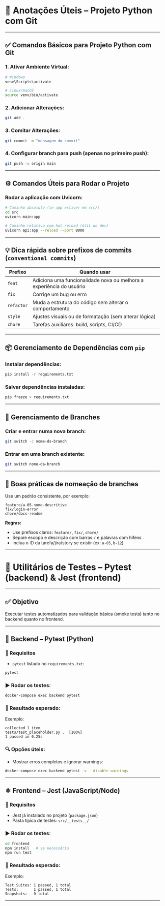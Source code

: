 # 📘 Anotações Úteis – Projeto Python com Git

---

## ✅ Comandos Básicos para Projeto Python com Git

### 1. Ativar Ambiente Virtual:
```bash
# Windows
venv\Scripts\activate

# Linux/macOS
source venv/bin/activate
```

### 2. Adicionar Alterações:
```bash
git add .
```

### 3. Comitar Alterações:
```bash
git commit -m "mensagem do commit"
```

### 4. Configurar branch para push (apenas no primeiro push):
```bash
git push -u origin main
```

---

## ⚙️ Comandos Úteis para Rodar o Projeto

### Rodar a aplicação com Uvicorn:

```bash
# Caminho absoluto (se app estiver em src/)
cd src
uvicorn main:app

# Caminho relativo com hot reload (útil no dev)
uvicorn api:app --reload --port 8000
```

---

## 💡 Dica rápida sobre prefixos de commits (`conventional commits`)

| Prefixo   | Quando usar                                                                      |
|-----------|----------------------------------------------------------------------------------|
| `feat`    | Adiciona uma funcionalidade nova ou melhora a experiência do usuário             |
| `fix`     | Corrige um bug ou erro                                                           |
| `refactor`| Muda a estrutura do código sem alterar o comportamento                           |
| `style`   | Ajustes visuais ou de formatação (sem alterar lógica)                            |
| `chore`   | Tarefas auxiliares: build, scripts, CI/CD                                        |

---

## 📦 Gerenciamento de Dependências com `pip`

### Instalar dependências:
```bash
pip install -r requirements.txt
```

### Salvar dependências instaladas:
```bash
pip freeze > requirements.txt
```

---

## 🌱 Gerenciamento de Branches

### Criar e entrar numa nova branch:
```bash
git switch -c nome-da-branch
```

### Entrar em uma branch existente:
```bash
git switch nome-da-branch
```

---

## 🧠 Boas práticas de nomeação de branches

Use um padrão consistente, por exemplo:

```text
feature/a-05-nome-descritivo
fix/login-error
chore/docs-readme
```

**Regras:**
- Use prefixos claros: `feature/`, `fix/`, `chore/`
- Separe escopo e descrição com barras `/` e palavras com hifens `-`
- Inclua o ID da tarefa/jira/story se existir (ex: `a-05`, `b-12`)

---

# 🧪 Utilitários de Testes – Pytest (backend) & Jest (frontend)

---

## ✅ Objetivo

Executar testes automatizados para validação básica (smoke tests) tanto no backend quanto no frontend.

---

## 🐍 Backend – Pytest (Python)

### 🔧 Requisitos

- `pytest` listado no `requirements.txt`:

```txt
pytest
```

### ▶️ Rodar os testes:

```bash
docker-compose exec backend pytest
```

### 💬 Resultado esperado:

Exemplo:

```
collected 1 item
tests/test_placeholder.py .  [100%]
1 passed in 0.25s
```

### 🔍 Opções úteis:

- Mostrar erros completos e ignorar warnings:
```bash
docker-compose exec backend pytest -v --disable-warnings
```

---

## ⚛️ Frontend – Jest (JavaScript/Node)

### 🔧 Requisitos

- Jest já instalado no projeto (`package.json`)
- Pasta típica de testes: `src/__tests__/`

### ▶️ Rodar os testes:

```bash
cd frontend
npm install   # se necessário
npm run test
```

### 💬 Resultado esperado:

Exemplo:

```
Test Suites: 1 passed, 1 total
Tests:       1 passed, 1 total
Snapshots:   0 total
```

---